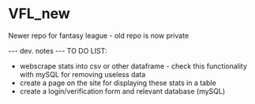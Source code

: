 # VFL_new
Newer repo for fantasy league - old repo is now private

--- dev. notes ---
TO DO LIST:
  - webscrape stats into csv or other dataframe - check this functionality with mySQL for removing useless data
  - create a page on the site for displaying these stats in a table
  - create a login/verification form and relevant database (mySQL)
